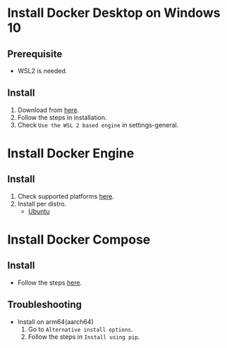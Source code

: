 Install Docker Desktop on Windows 10
====================================

Prerequisite
------------
- WSL2 is needed.

Install
-------
1. Download from [here](https://www.docker.com/products/docker-desktop).
2. Follow the steps in installation.
3. Check `Use the WSL 2 based engine` in settings-general.

Install Docker Engine
=====================

Install
-------
1. Check supported platforms [here](https://docs.docker.com/engine/install/).
2. Install per distro.
    - [Ubuntu](https://docs.docker.com/engine/install/ubuntu/)

Install Docker Compose
======================

Install
-------
- Follow the steps [here](https://docs.docker.com/compose/install/).

Troubleshooting
---------------
- Install on arm64(aarch64)
    1. Go to `Alternative install options`.
    2. Follow the steps in `Install using pip`.